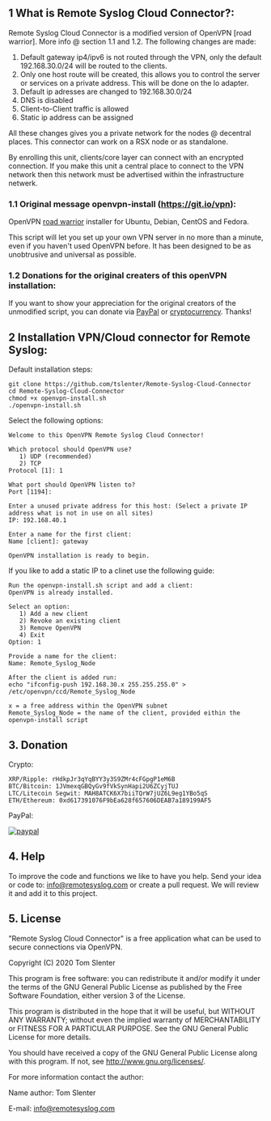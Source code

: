 ## 1 What is Remote Syslog Cloud Connector?:
Remote Syslog Cloud Connector is a modified version of OpenVPN [road warrior]. More info @ section 1.1 and 1.2. The following changes are made:
1) Default gateway ip4/ipv6 is not routed through the VPN, only the default 192.168.30.0/24 will be routed to the clients.
2) Only one host route will be created, this allows you to control the server or services on a private address. This will be done on the lo adapter.
3) Default ip adresses are changed to 192.168.30.0/24
4) DNS is disabled
5) Client-to-Client traffic is allowed
6) Static ip address can be assigned

All these changes gives you a private network for the nodes @ decentral places. This connector can work on a RSX node or as standalone.

By enrolling this unit, clients/core layer can connect with an encrypted connection. If you make this unit a central place to connect to the VPN network then this network must be advertised within the infrastructure netwerk.

### 1.1 Original message openvpn-install (https://git.io/vpn):
OpenVPN [road warrior](http://en.wikipedia.org/wiki/Road_warrior_%28computing%29) installer for Ubuntu, Debian, CentOS and Fedora.

This script will let you set up your own VPN server in no more than a minute, even if you haven't used OpenVPN before. It has been designed to be as unobtrusive and universal as possible.

### 1.2 Donations for the original creaters of this openVPN installation:
If you want to show your appreciation for the original creators of the unmodified script, you can donate via [PayPal](https://www.paypal.com/cgi-bin/webscr?cmd=_s-xclick&hosted_button_id=VBAYDL34Z7J6L) or [cryptocurrency](https://pastebin.com/raw/M2JJpQpC). Thanks!

## 2 Installation VPN/Cloud connector for Remote Syslog:
Default installation steps:
```
git clone https://github.com/tslenter/Remote-Syslog-Cloud-Connector
cd Remote-Syslog-Cloud-Connector
chmod +x openvpn-install.sh
./openvpn-install.sh
```

Select the following options:
```
Welcome to this OpenVPN Remote Syslog Cloud Connector!

Which protocol should OpenVPN use?
   1) UDP (recommended)
   2) TCP
Protocol [1]: 1

What port should OpenVPN listen to?
Port [1194]:

Enter a unused private address for this host: (Select a private IP address what is not in use on all sites)
IP: 192.168.40.1

Enter a name for the first client:
Name [client]: gateway

OpenVPN installation is ready to begin.
```

If you like to add a static IP to a clinet use the following guide:
```
Run the openvpn-install.sh script and add a client:
OpenVPN is already installed.

Select an option:
   1) Add a new client
   2) Revoke an existing client
   3) Remove OpenVPN
   4) Exit
Option: 1

Provide a name for the client:
Name: Remote_Syslog_Node

After the client is added run:
echo "ifconfig-push 192.168.30.x 255.255.255.0" > /etc/openvpn/ccd/Remote_Syslog_Node

x = a free address within the OpenVPN subnet
Remote_Syslog_Node = the name of the client, provided eithin the openvpn-install script
```

## 3. Donation

Crypto:

```
XRP/Ripple: rHdkpJr3qYqBYY3y3S9ZMr4cFGpgP1eM6B
BTC/Bitcoin: 1JVmexqGBQyGv9fVkSynHapi2U6ZCyjTUJ
LTC/Litecoin Segwit: MAH8ATCK6X7biiTQrW7jUZ6L9eg1YBo5qS
ETH/Ethereum: 0xd617391076F9bEa628f657606DEAB7a189199AF5
```
PayPal:

[![paypal](https://www.paypalobjects.com/en_US/NL/i/btn/btn_donateCC_LG.gif)](https://www.paypal.com/cgi-bin/webscr?cmd=_donations&business=KQKRPDQYHYR7W&currency_code=EUR&source=url)

## 4. Help

To improve the code and functions we like to have you help. Send your idea or code to: info@remotesyslog.com or create a pull request. We will review it and add it to this project.

## 5. License
"Remote Syslog Cloud Connector" is a free application what can be used to secure connections via OpenVPN.

Copyright (C) 2020 Tom Slenter

This program is free software: you can redistribute it and/or modify it under the terms of the GNU General Public License as published by the Free Software Foundation, either version 3 of the License.

This program is distributed in the hope that it will be useful, but WITHOUT ANY WARRANTY; without even the implied warranty of MERCHANTABILITY or FITNESS FOR A PARTICULAR PURPOSE. See the GNU General Public License for more details.

You should have received a copy of the GNU General Public License along with this program. If not, see http://www.gnu.org/licenses/.

For more information contact the author:

Name author: Tom Slenter

E-mail: info@remotesyslog.com
